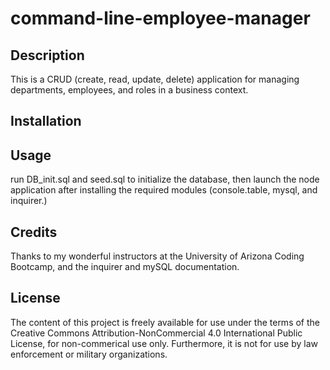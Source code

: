 # command-line-employee-manager

## Description
This is a CRUD (create, read, update, delete) application for managing departments, employees, and roles in a business context. 
## Installation

## Usage

run DB_init.sql and seed.sql to initialize the database, then launch the node application after installing the required modules (console.table, mysql, and inquirer.)

## Credits

Thanks to my wonderful instructors at the University of Arizona Coding Bootcamp, and the inquirer and mySQL documentation.

## License 

The content of this project is freely available for use under the terms of the Creative Commons Attribution-NonCommercial 4.0 International Public License, for non-commerical use only. Furthermore, it is not for use by law enforcement or military organizations.